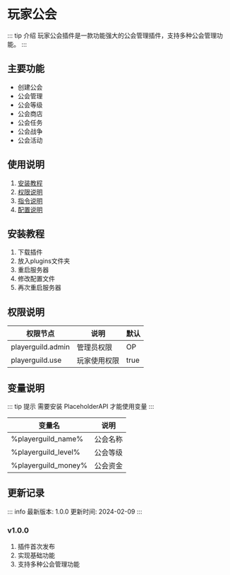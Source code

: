 # 玩家公会

::: tip 介绍
玩家公会插件是一款功能强大的公会管理插件，支持多种公会管理功能。
:::

## 主要功能
- 创建公会
- 公会管理
- 公会等级
- 公会商店
- 公会任务
- 公会战争
- 公会活动

## 使用说明
1. [安装教程](#安装教程)
2. [权限说明](#权限说明)
3. [指令说明](command.md)
4. [配置说明](config.md)

## 安装教程
1. 下载插件
2. 放入plugins文件夹
3. 重启服务器
4. 修改配置文件
5. 再次重启服务器

## 权限说明
| 权限节点 | 说明 | 默认 |
|---------|------|------|
| playerguild.admin | 管理员权限 | OP |
| playerguild.use | 玩家使用权限 | true |

## 变量说明
::: tip 提示
需要安装 PlaceholderAPI 才能使用变量
:::

| 变量名 | 说明 |
|--------|------|
| %playerguild_name% | 公会名称 |
| %playerguild_level% | 公会等级 |
| %playerguild_money% | 公会资金 |

## 更新记录
::: info 最新版本: 1.0.0
更新时间: 2024-02-09
:::

### v1.0.0
1. 插件首次发布
2. 实现基础功能
3. 支持多种公会管理功能 